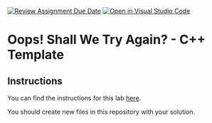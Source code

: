 [![Review Assignment Due Date](https://classroom.github.com/assets/deadline-readme-button-22041afd0340ce965d47ae6ef1cefeee28c7c493a6346c4f15d667ab976d596c.svg)](https://classroom.github.com/a/ge8tdqt-)
[![Open in Visual Studio Code](https://classroom.github.com/assets/open-in-vscode-2e0aaae1b6195c2367325f4f02e2d04e9abb55f0b24a779b69b11b9e10269abc.svg)](https://classroom.github.com/online_ide?assignment_repo_id=15848267&assignment_repo_type=AssignmentRepo)
# Oops! Shall We Try Again? - C++ Template

## Instructions

You can find the instructions for this lab [here](https://cyrusvandrevala.com/teaching/csc/122/labs/oops-shall-we-try-again.html).

You should create new files in this repository with your solution.
